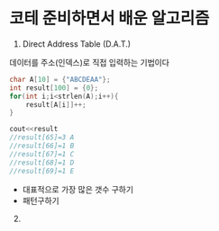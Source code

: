 # 코테 준비하면서 배운 알고리즘

1. Direct Address Table (D.A.T.)

데이터를 주소(인덱스)로 직접 입력하는 기법이다

```c++
char A[10] = {"ABCDEAA"};
int result[100] = {0};
for(int i;i<strlen(A);i++){
    result[A[i]]++;
}

cout<<result
//result[65]=3 A
//result[66]=1 B
//result[67]=1 C
//result[68]=1 D
//result[69]=1 E
```

- 대표적으로 가장 많은 갯수 구하기
- 패턴구하기 

2. 